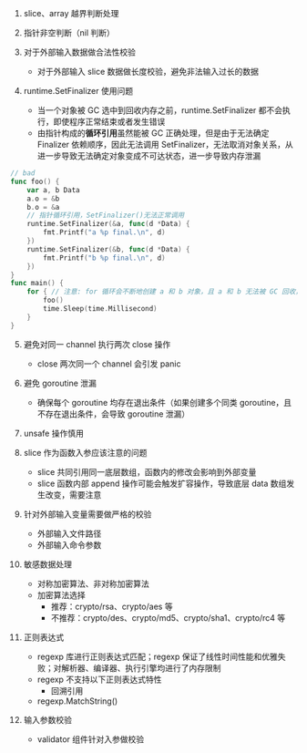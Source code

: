 1. slice、array 越界判断处理

2. 指针非空判断（nil 判断）

3. 对于外部输入数据做合法性校验
    - 对于外部输入 slice 数据做长度校验，避免非法输入过长的数据

4. runtime.SetFinalizer 使用问题
    - 当一个对象被 GC 选中到回收内存之前，runtime.SetFinalizer 都不会执行，即使程序正常结束或者发生错误
    - 由指针构成的**循环引用**虽然能被 GC 正确处理，但是由于无法确定 Finalizer 依赖顺序，因此无法调用 SetFinalizer，无法取消对象关系，从进一步导致无法确定对象变成不可达状态，进一步导致内存泄漏
```go
// bad
func foo() {
	var a, b Data
	a.o = &b
	b.o = &a
	// 指针循环引⽤，SetFinalizer()⽆法正常调⽤
	runtime.SetFinalizer(&a, func(d *Data) {
		fmt.Printf("a %p final.\n", d)
	})
	runtime.SetFinalizer(&b, func(d *Data) {
		fmt.Printf("b %p final.\n", d)
	})
}
func main() {
	for { // 注意: for 循环会不断地创建 a 和 b 对象，且 a 和 b 无法被 GC 回收，从而导致内存泄漏
		foo()
		time.Sleep(time.Millisecond)
	}
}
``` 

5. 避免对同一 channel 执行两次 close 操作
    - close 两次同一个 channel 会引发 panic

6. 避免 goroutine 泄漏
    - 确保每个 goroutine 均存在退出条件（如果创建多个同类 goroutine，且不存在退出条件，会导致 goroutine 泄漏）

7. unsafe 操作慎用

8. slice 作为函数入参应该注意的问题
    - slice 共同引用同一底层数组，函数内的修改会影响到外部变量
    - slice 函数内部 append 操作可能会触发扩容操作，导致底层 data 数组发生改变，需要注意

9. 针对外部输入变量需要做严格的校验
    - 外部输入文件路径
    - 外部输入命令参数 

10. 敏感数据处理
    - 对称加密算法、非对称加密算法
    - 加密算法选择
        - 推荐：crypto/rsa、crypto/aes 等
        - 不推荐：crypto/des、crypto/md5、crypto/sha1、crypto/rc4 等
11. 正则表达式
    - regexp 库进行正则表达式匹配；regexp 保证了线性时间性能和优雅失败；对解析器、编译器、执行引擎均进行了内存限制
    - regexp 不支持以下正则表达式特性
        - 回溯引用
    - regexp.MatchString()

12. 输入参数校验
    - validator 组件针对入参做校验
